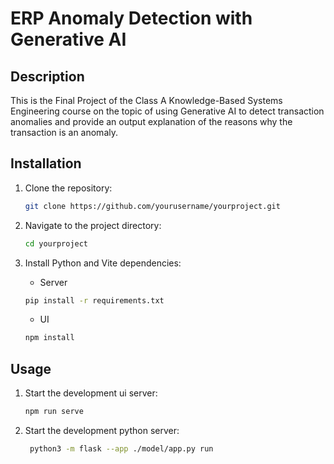 # ERP Anomaly Detection with Generative AI

## Description

This is the Final Project of the Class A Knowledge-Based Systems Engineering course on the topic of using Generative AI to detect transaction anomalies and provide an output explanation of the reasons why the transaction is an anomaly.

## Installation

1. Clone the repository:
   ```bash
   git clone https://github.com/yourusername/yourproject.git
   ```
2. Navigate to the project directory:
   ```bash
   cd yourproject
   ```
3. Install Python and Vite dependencies:

   - Server

   ```bash
   pip install -r requirements.txt
   ```

   - UI

   ```bash
   npm install
   ```

## Usage

1. Start the development ui server:
   ```bash
   npm run serve
   ```
2. Start the development python server:

   ```bash
    python3 -m flask --app ./model/app.py run
   ```

